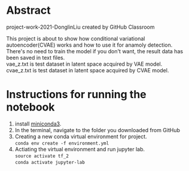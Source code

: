 # Abstract
project-work-2021-DonglinLiu created by GitHub Classroom

This project is about to show how conditional variational autoencoder(CVAE) works and how to use it for anamoly detection.  
There's no need to train the model if you don't want, the result data has been saved in text files.  
vae_z.txt is test dataset in latent space acquired by VAE model.  
cvae_z.txt is test dataset in latent space acquired by CVAE model.

# Instructions for running the notebook
1. install [miniconda3](https://docs.conda.io/en/latest/miniconda.html).
2. In the terminal, navigate to the folder you downloaded from GitHub
3. Creating a new conda virtual environment for project.   
  ```conda env create -f environment.yml```   
5. Actiating the virtual environment and run jupyter lab.   
  ```source activate tf_2```   
  ```conda activate jupyter-lab```   
